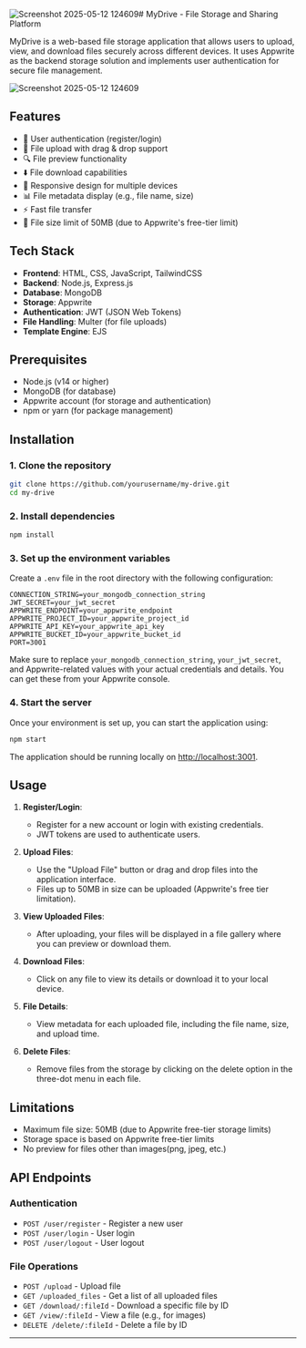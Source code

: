 ![Screenshot 2025-05-12 124609](https://github.com/user-attachments/assets/29917891-7692-49b1-99d4-fa9498bb2e64)# MyDrive - File Storage and Sharing Platform

MyDrive is a web-based file storage application that allows users to upload, view, and download files securely across different devices. It uses Appwrite as the backend storage solution and implements user authentication for secure file management.

![Screenshot 2025-05-12 124609](https://github.com/user-attachments/assets/e34027ff-9aa6-4c5b-ab42-bfe12583f39e)


## Features

- 🔐 User authentication (register/login)
- 📁 File upload with drag & drop support
- 🔍 File preview functionality
- ⬇️ File download capabilities
- 📱 Responsive design for multiple devices
- 📊 File metadata display (e.g., file name, size)
- ⚡ Fast file transfer
- 💾 File size limit of 50MB (due to Appwrite's free-tier limit)

## Tech Stack

- **Frontend**: HTML, CSS, JavaScript, TailwindCSS
- **Backend**: Node.js, Express.js
- **Database**: MongoDB
- **Storage**: Appwrite
- **Authentication**: JWT (JSON Web Tokens)
- **File Handling**: Multer (for file uploads)
- **Template Engine**: EJS

## Prerequisites

- Node.js (v14 or higher)
- MongoDB (for database)
- Appwrite account (for storage and authentication)
- npm or yarn (for package management)

## Installation

### 1. Clone the repository
```bash
git clone https://github.com/yourusername/my-drive.git
cd my-drive
```

### 2. Install dependencies
```bash
npm install
```

### 3. Set up the environment variables
Create a `.env` file in the root directory with the following configuration:

```env
CONNECTION_STRING=your_mongodb_connection_string
JWT_SECRET=your_jwt_secret
APPWRITE_ENDPOINT=your_appwrite_endpoint
APPWRITE_PROJECT_ID=your_appwrite_project_id
APPWRITE_API_KEY=your_appwrite_api_key
APPWRITE_BUCKET_ID=your_appwrite_bucket_id
PORT=3001
```

Make sure to replace `your_mongodb_connection_string`, `your_jwt_secret`, and Appwrite-related values with your actual credentials and details. You can get these from your Appwrite console.

### 4. Start the server
Once your environment is set up, you can start the application using:

```bash
npm start
```

The application should be running locally on [http://localhost:3001](http://localhost:3001).

## Usage

1. **Register/Login**: 
   - Register for a new account or login with existing credentials. 
   - JWT tokens are used to authenticate users.

2. **Upload Files**:
   - Use the "Upload File" button or drag and drop files into the application interface.
   - Files up to 50MB in size can be uploaded (Appwrite's free tier limitation).

3. **View Uploaded Files**:
   - After uploading, your files will be displayed in a file gallery where you can preview or download them.

4. **Download Files**:
   - Click on any file to view its details or download it to your local device.

5. **File Details**:
   - View metadata for each uploaded file, including the file name, size, and upload time.

6. **Delete Files**:
   - Remove files from the storage by clicking on the delete option in the three-dot menu in each file.

## Limitations

- Maximum file size: 50MB (due to Appwrite free-tier storage limits)
- Storage space is based on Appwrite free-tier limits
- No preview for files other than images(png, jpeg, etc.)

## API Endpoints

### Authentication
- `POST /user/register` - Register a new user
- `POST /user/login` - User login
- `POST /user/logout` - User logout

### File Operations
- `POST /upload` - Upload file
- `GET /uploaded_files` - Get a list of all uploaded files
- `GET /download/:fileId` - Download a specific file by ID
- `GET /view/:fileId` - View a file (e.g., for images)
- `DELETE /delete/:fileId` - Delete a file by ID

---
